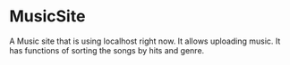 # MusicSite
A Music site that is using localhost right now. It allows uploading music. It has functions of sorting the songs by hits and genre. 
